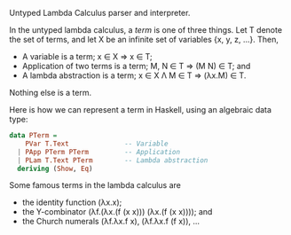 
Untyped Lambda Calculus parser and interpreter.

In the untyped lambda calculus, a *term* is one of three things. Let T denote the set of terms, and let X be an infinite set of variables {x, y, z, ...}. Then,

* A variable is a term; x ∈ X ⇒ x ∈ T;
* Application of two terms is a term; M, N ∈ T ⇒ (M N) ∈ T; and
* A lambda abstraction is a term; x ∈ X Λ M ∈ T ⇒ (λx.M) ∈ T.

Nothing else is a term.

Here is how we can represent a term in Haskell, using an algebraic data type:

```haskell
data PTerm =
    PVar T.Text              -- Variable
  | PApp PTerm PTerm         -- Application
  | PLam T.Text PTerm        -- Lambda abstraction
  deriving (Show, Eq)
```

Some famous terms in the lambda calculus are 

* the identity function (λx.x);
* the Y-combinator (λf.(λx.(f (x x))) (λx.(f (x x)))); and
* the Church numerals (λf.λx.f x), (λf.λx.f (f x)), ...
